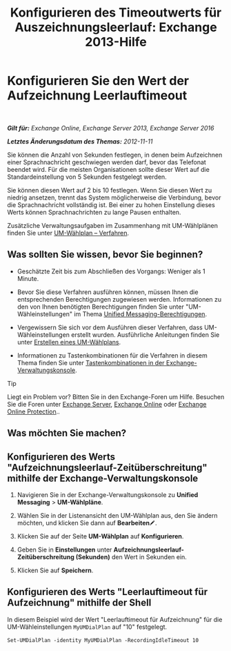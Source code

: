 ﻿---
title: 'Konfigurieren des Timeoutwerts für Auszeichnungsleerlauf: Exchange 2013-Hilfe'
TOCTitle: Konfigurieren Sie den Wert der Aufzeichnung Leerlauftimeout
ms:assetid: a7fb9a09-fde9-447d-ad2c-95598405e99b
ms:mtpsurl: https://technet.microsoft.com/de-de/library/Ee423550(v=EXCHG.150)
ms:contentKeyID: 50476430
ms.date: 05/23/2018
mtps_version: v=EXCHG.150
ms.translationtype: MT
---

# Konfigurieren Sie den Wert der Aufzeichnung Leerlauftimeout

 

_**Gilt für:** Exchange Online, Exchange Server 2013, Exchange Server 2016_

_**Letztes Änderungsdatum des Themas:** 2012-11-11_

Sie können die Anzahl von Sekunden festlegen, in denen beim Aufzeichnen einer Sprachnachricht geschwiegen werden darf, bevor das Telefonat beendet wird. Für die meisten Organisationen sollte dieser Wert auf die Standardeinstellung von 5 Sekunden festgelegt werden.

Sie können diesen Wert auf 2 bis 10 festlegen. Wenn Sie diesen Wert zu niedrig ansetzen, trennt das System möglicherweise die Verbindung, bevor die Sprachnachricht vollständig ist. Bei einer zu hohen Einstellung dieses Werts können Sprachnachrichten zu lange Pausen enthalten.

Zusätzliche Verwaltungsaufgaben im Zusammenhang mit UM-Wählplänen finden Sie unter [UM-Wählplan – Verfahren](um-dial-plan-procedures-exchange-2013-help.md).

## Was sollten Sie wissen, bevor Sie beginnen?

  - Geschätzte Zeit bis zum Abschließen des Vorgangs: Weniger als 1 Minute.

  - Bevor Sie diese Verfahren ausführen können, müssen Ihnen die entsprechenden Berechtigungen zugewiesen werden. Informationen zu den von Ihnen benötigten Berechtigungen finden Sie unter "UM-Wähleinstellungen" im Thema [Unified Messaging-Berechtigungen](unified-messaging-permissions-exchange-2013-help.md).

  - Vergewissern Sie sich vor dem Ausführen dieser Verfahren, dass UM-Wähleinstellungen erstellt wurden. Ausführliche Anleitungen finden Sie unter [Erstellen eines UM-Wählplans](https://review.docs.microsoft.com/de-de/exchange/voice-mail-unified-messaging/connect-voice-mail-system/create-um-dial-plan).

  - Informationen zu Tastenkombinationen für die Verfahren in diesem Thema finden Sie unter [Tastenkombinationen in der Exchange-Verwaltungskonsole](keyboard-shortcuts-in-the-exchange-admin-center-exchange-online-protection-help.md).


> [!TIP]
> Liegt ein Problem vor? Bitten Sie in den Exchange-Foren um Hilfe. Besuchen Sie die Foren unter <A href="https://go.microsoft.com/fwlink/p/?linkid=60612">Exchange Server</A>, <A href="https://go.microsoft.com/fwlink/p/?linkid=267542">Exchange Online</A> oder <A href="https://go.microsoft.com/fwlink/p/?linkid=285351">Exchange Online Protection</A>..



## Was möchten Sie machen?

## Konfigurieren des Werts "Aufzeichnungsleerlauf-Zeitüberschreitung" mithilfe der Exchange-Verwaltungskonsole

1.  Navigieren Sie in der Exchange-Verwaltungskonsole zu **Unified Messaging** \> **UM-Wählpläne**.

2.  Wählen Sie in der Listenansicht den UM-Wählplan aus, den Sie ändern möchten, und klicken Sie dann auf **Bearbeiten**![Bearbeitungssymbol](images/Bb124582.6f53ccb2-1f13-4c02-bea0-30690e6ea71d(EXCHG.150).gif "Bearbeitungssymbol").

3.  Klicken Sie auf der Seite **UM-Wählplan** auf **Konfigurieren**.

4.  Geben Sie in **Einstellungen** unter **Aufzeichnungsleerlauf-Zeitüberschreitung (Sekunden)** den Wert in Sekunden ein.

5.  Klicken Sie auf **Speichern**.

## Konfigurieren des Werts "Leerlauftimeout für Aufzeichnung" mithilfe der Shell

In diesem Beispiel wird der Wert "Leerlauftimeout für Aufzeichnung" für die UM-Wähleinstellungen `MyUMDialPlan` auf "10" festgelegt.

    Set-UMDialPlan -identity MyUMDialPlan -RecordingIdleTimeout 10

